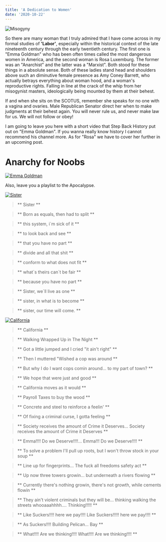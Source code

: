 ```yaml
---
title: 'A Dedication to Women'
date: '2020-10-22' 
---
```


![Misogyny](/images/american_vag.jpg "Read Our Fucking Lips")

So there are many woman that I truly admired that I have come across in my formal studies of **'Labor'**, especially within the
historical context of the late nineteenth century through the early twentieth century. The first one is "Emma Goldman" who has been
often times called the most dangerous women in America, and the second woman is Rosa Luxemburg. The former was an "Anarchist" and
the latter was a "Marxist". Both stood for these things in a absolute sense. Both of these ladies stand head and shoulders above
such an diminutive female presence as Amy Coney Barrett, who actually betrays everything about woman hood, and a woman's reproductive
rights. Falling in line at the crack of the whip from her misogynist masters, ideologically being mounted by them at their behest.

If and when she sits on the SCOTUS, remember she speaks for no one with a vagina and ovaries. Male Republican Senator direct her when
to make judgments at their behest again. You will never rule us, and never make law for us. We will not follow or obey!

I am going to leave you here with a short video that Step Back History put out on "Emma Goldman". If you wanna really know history I cannot
recommend his channel more. As for "Rosa" we have to cover her further in an upcoming post.

# **Anarchy for Noobs**

[![Emma Goldman](http://img.youtube.com/vi/wy46Ir_yTmk/0.jpg)](http://www.youtube.com/watch?v=wy46Ir_yTmk "Emma Goldman")

Also, leave you a playlist to the Apocalypse.

[![Sister](http://img.youtube.com/vi/yOfASVHAhgU/0.jpg)](http://www.youtube.com/watch?v=yOfASVHAhgU "Sister")

> ** Sister **

> ** Born as equals, then had to split **

> ** this system, i`m sick of it **

> ** to look back and see **

> ** that you have no part **

> ** divide and all that shit  **

> ** conform to what does not fit **

> ** what\`s theirs can`t be fair **

> ** because you have no part **

> ** Sister, we`ll live as one **

> ** sister, in what is to become **

> ** sister, our time will come. **


[![California](http://img.youtube.com/vi/gfC0CundXXI/0.jpg)](http://www.youtube.com/watch?v=gfC0CundXXI "California")

> ** California **

> ** Walking Wrapped Up in The Night **

> ** Got a little jumped and I cried "it ain't right" **

> ** Then I muttered "Wished a cop was around **

> ** But why I do I want cops comin around... to my part of town? **

> ** We hope that were just and good **

> ** California moves as it would **

> ** Payroll Taxes to buy the wood **

> ** Concrete and steel to reinforce a feelin' **

> ** Of fixing a criminal curse, I gotta feeling **

> ** Society receives the amount of Crime it Deserves... Society receives the amount of Crime it Deserves **

> ** Emma!!!! Do we Deserve!!!!... Emma!!! Do we Deserve!!!! **

> ** To solve a problem I'll pull up roots, but I won't throw stock in your soup **

> ** Line up for fingerprints... The fuck all freedoms safety act **

> ** Up now three towers growin... but underneath a rivers flowing **

> ** Currently there's nothing growin, there's not growth, while cements flowin **

> ** They ain't violent criminals but they will be... thinking walking the streets whooaaahhhh.... Thinking!!!!! **

> ** Like Suckers!!!! here we pay!!!! Like Suckers!!!!! here we pay!!!! **

> ** As Suckers!!!! Building Pelican... Bay **

> ** What!!!! Are we thinking!!!! What!!!! Are we thinking!!!! **
 